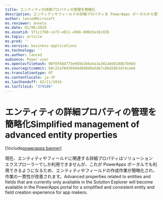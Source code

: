 ```yaml
---
title: エンティティの詳細プロパティの管理を簡略化
description: エンティティやフィールドの詳細プロパティを PowerApps ポータルから管理できるようになり、ソリューション エクスプローラーを使用する必要がなりくなります
author: lancedMicrosoft
ms.reviewer: anneta
ms.date: 02/06/2019
ms.assetid: 5f1c1f60-ce73-e811-a96b-000d3a18c83b
ms.topic: article
ms.prod: ''
ms.service: business-applications
ms.technology: ''
ms.author: lanced
audience: Power user
ms.openlocfilehash: 90f8f66d773e965b3b6a4a3a302a8d6188b7b98d
ms.sourcegitcommit: b0c22af04369d4d8d0d0a5d67c06d26b3474ceb6
ms.translationtype: HT
ms.contentlocale: ja-JP
ms.lasthandoff: 02/11/2019
ms.locfileid: "379106"
---
```

# <a name="simplified-management-of-advanced-entity-properties"></a><span data-ttu-id="612b8-103">エンティティの詳細プロパティの管理を簡略化</span><span class="sxs-lookup"><span data-stu-id="612b8-103">Simplified management of advanced entity properties</span></span>


[!include[powerapps banner](../includes/powerapps.md)]

<span data-ttu-id="612b8-104">現在、エンティティやフィールドに関連する詳細プロパティはソリューション エクスプローラーでしか利用できませんが、これが PowerApps ポータルでも利用できるようになるため、エンティティやフィールドの作成作業が簡略化され、作業の一貫性が改善されます。</span><span class="sxs-lookup"><span data-stu-id="612b8-104">Advanced properties related to entities and fields that are currently only available in the Solution Explorer will become available in the PowerApps portal for a simplified and consistent entity and field creation experience for app makers.</span></span>